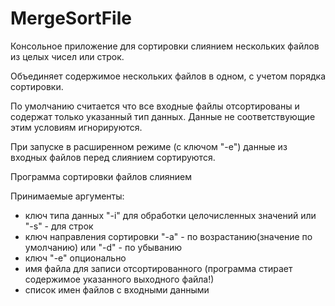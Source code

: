 # MergeSortFile
Консольное приложение для сортировки слиянием нескольких файлов из целых чисел или строк.

Объединяет содержимое нескольких файлов в одном, с учетом порядка сортировки.

По умолчанию считается что все входные файлы отсортированы и содержат только указанный тип данных.
Данные не соответствующие этим условиям игнорируются.

При запуске в расширенном режиме (с ключом "-е") данные из входных файлов перед слиянием сортируются.



 Программа сортировки файлов слиянием
 
 Принимаемые аргументы:
 * ключ типа данных "-i" для обработки целочисленных значений или "-s" - для строк
 * ключ направления сортировки "-a" - по возрастанию(значение по умолчанию) или "-d" - по убыванию
 * ключ "-е" опционально
 * имя файла для записи отсортированного (программа стирает содержимое указанного выходного файла!)
 * список имен файлов с входными данными
 
 
